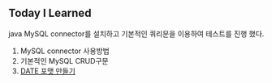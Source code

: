 ## Today I Learned

java MySQL connector를 설치하고 기본적인 쿼리문을 이용하여 테스트를 진행 했다.

1. MySQL connector 사용방법
2. 기본적인 MySQL CRUD구문
3. [DATE 포맷 만들기](https://github.com/eNoLJ/TIL/blob/main/MySQL/DATE%20format.md)
